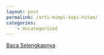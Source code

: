 ```yaml
---
layout: post
permalink: /arti-mimpi-kopi-hitam/
categories:
    - Uncategorized
---
```


[Baca Selengkapnya](/08)